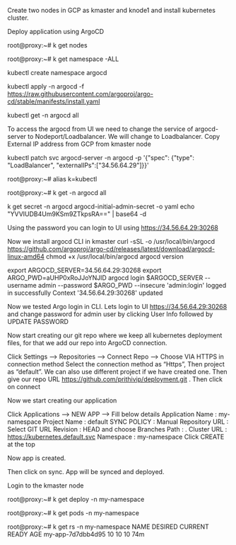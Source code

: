 Create two nodes in GCP as kmaster and knode1 and install kubernetes cluster.

Deploy application using ArgoCD 

root@proxy:~# k get nodes

root@proxy:~# k get namespace -ALL

kubectl create namespace argocd

kubectl apply -n argocd -f https://raw.githubusercontent.com/argoproj/argo-cd/stable/manifests/install.yaml

kubectl get -n argocd all

To access the argocd from UI we need to change the service of argocd-server to Nodeport/Loadbalancer. We will change to Loadbalancer.
Copy External IP address from GCP from kmaster node

kubectl patch svc argocd-server -n argocd -p '{"spec": {"type": "LoadBalancer", "externalIPs":["34.56.64.29"]}}'

root@proxy:~# alias k=kubectl

root@proxy:~# k get -n argocd all


k get secret -n argocd argocd-initial-admin-secret -o yaml
echo "YVVIUDB4Um9KSm9ZTkpsRA==" | base64 -d

Using the password you can login to UI using https://34.56.64.29:30268

Now we install argocd CLI in kmaster
curl -sSL -o /usr/local/bin/argocd https://github.com/argoproj/argo-cd/releases/latest/download/argocd-linux-amd64
chmod +x /usr/local/bin/argocd
argocd version

export ARGOCD_SERVER=34.56.64.29:30268
export ARGO_PWD=aUHP0xRoJJoYNJlD
argocd login $ARGOCD_SERVER --username admin --password $ARGO_PWD --insecure
'admin:login' logged in successfully
Context '34.56.64.29:30268' updated

Now we tested Argo login in CLI. Lets login to UI https://34.56.64.29:30268 and change password for admin user by clicking User Info followed by UPDATE PASSWORD

Now start creating our git repo where we keep all kubernetes deployment files, for that we add our repo into ArgoCD connection.

Click Settings --> Repositories --> Connect Repo --> Choose VIA HTTPS in connection method 
Select the connection method as “Https”, Then project as “default”. We can also use different project if we have created one. Then give our repo URL https://github.com/prithivip/deployment.git . Then click on connect 

Now we start creating our application

Click Applications --> NEW APP --> Fill below details
Application Name : my-namespace
Project Name : default
SYNC POLICY : Manual
Repository URL : Select GIT URL
Revision : HEAD  and choose Branches
Path : .
Cluster URL : https://kubernetes.default.svc
Namespace : my-namespace
Click CREATE at the top 

Now app is created.

Then click on sync. App will be synced and deployed.

Login to the kmaster node

root@proxy:~# k get deploy -n my-namespace

root@proxy:~# k get pods -n my-namespace

root@proxy:~# k get rs -n my-namespace
NAME                DESIRED   CURRENT   READY   AGE
my-app-7d7dbb4d95   10        10        10      74m



